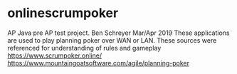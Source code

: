 # onlinescrumpoker
AP Java pre AP test project.
Ben Schreyer Mar/Apr 2019
These applications are used to play planning poker over WAN or LAN. These sources were referenced for understanding of rules and gameplay
https://www.scrumpoker.online/
https://www.mountaingoatsoftware.com/agile/planning-poker
